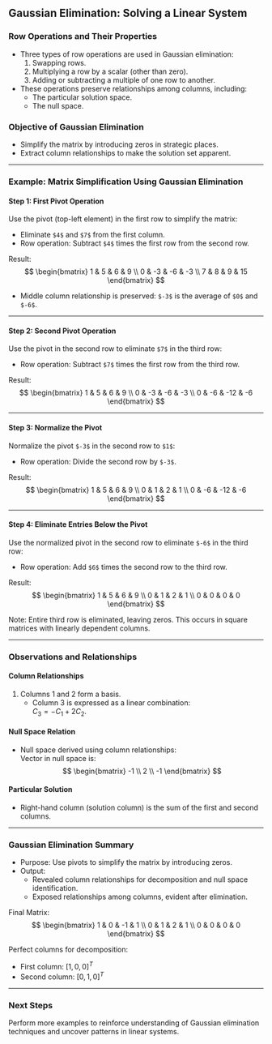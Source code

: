 ## Gaussian Elimination: Solving a Linear System

### Row Operations and Their Properties
- Three types of row operations are used in Gaussian elimination:
  1. Swapping rows.
  2. Multiplying a row by a scalar (other than zero).
  3. Adding or subtracting a multiple of one row to another.
- These operations preserve relationships among columns, including:
  - The particular solution space.
  - The null space.
  
### Objective of Gaussian Elimination
- Simplify the matrix by introducing zeros in strategic places.
- Extract column relationships to make the solution set apparent.
  
---

### Example: Matrix Simplification Using Gaussian Elimination

#### Step 1: First Pivot Operation
Use the pivot (top-left element) in the first row to simplify the matrix:
- Eliminate `$4$` and `$7$` from the first column.
- Row operation: Subtract `$4$` times the first row from the second row.

Result:
$$
\begin{bmatrix}
1 & 5 & 6 & 9 \\
0 & -3 & -6 & -3 \\
7 & 8 & 9 & 15
\end{bmatrix}
$$

- Middle column relationship is preserved: `$-3$` is the average of `$0$` and `$-6$`.

---

#### Step 2: Second Pivot Operation
Use the pivot in the second row to eliminate `$7$` in the third row:
- Row operation: Subtract `$7$` times the first row from the third row.

Result:
$$
\begin{bmatrix}
1 & 5 & 6 & 9 \\
0 & -3 & -6 & -3 \\
0 & -6 & -12 & -6
\end{bmatrix}
$$

---

#### Step 3: Normalize the Pivot
Normalize the pivot `$-3$` in the second row to `$1$`:
- Row operation: Divide the second row by `$-3$`.

Result:
$$
\begin{bmatrix}
1 & 5 & 6 & 9 \\
0 & 1 & 2 & 1 \\
0 & -6 & -12 & -6
\end{bmatrix}
$$

---

#### Step 4: Eliminate Entries Below the Pivot
Use the normalized pivot in the second row to eliminate `$-6$` in the third row:
- Row operation: Add `$6$` times the second row to the third row.

Result:
$$
\begin{bmatrix}
1 & 5 & 6 & 9 \\
0 & 1 & 2 & 1 \\
0 & 0 & 0 & 0
\end{bmatrix}
$$

Note: Entire third row is eliminated, leaving zeros. This occurs in square matrices with linearly dependent columns.

---

### Observations and Relationships

#### Column Relationships
1. Columns 1 and 2 form a basis.
   - Column 3 is expressed as a linear combination:  
     $C_3 = -C_1 + 2C_2$.

#### Null Space Relation
- Null space derived using column relationships:  
  Vector in null space is:
  $$
  \begin{bmatrix}
  -1 \\ 
  2 \\
  -1
  \end{bmatrix}
  $$

#### Particular Solution
- Right-hand column (solution column) is the sum of the first and second columns.

---

### Gaussian Elimination Summary
- Purpose: Use pivots to simplify the matrix by introducing zeros.
- Output:
  - Revealed column relationships for decomposition and null space identification.
  - Exposed relationships among columns, evident after elimination.
  
Final Matrix:
$$
\begin{bmatrix}
1 & 0 & -1 & 1 \\
0 & 1 &  2 & 1 \\
0 & 0 &  0 & 0
\end{bmatrix}
$$

Perfect columns for decomposition:
- First column: $[1, 0, 0]^T$  
- Second column: $[0, 1, 0]^T$

---

### Next Steps
Perform more examples to reinforce understanding of Gaussian elimination techniques and uncover patterns in linear systems.